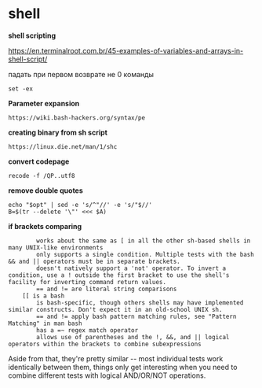 shell
=========

**shell scripting**

https://en.terminalroot.com.br/45-examples-of-variables-and-arrays-in-shell-script/

падать при первом возврате не 0 команды  

    set -ex


**Parameter expansion**

    https://wiki.bash-hackers.org/syntax/pe

**creating binary from sh script**  

    https://linux.die.net/man/1/shc
    
**convert codepage**

    recode -f /QP..utf8
    
 **remove double quotes**
 
    echo "$opt" | sed -e 's/^"//' -e 's/"$//'
    B=$(tr --delete '\"' <<< $A)
    
  
**if brackets comparing**

```sh[ is the same as the test builtin, and works like the test binary (man test)
        works about the same as [ in all the other sh-based shells in many UNIX-like environments
        only supports a single condition. Multiple tests with the bash && and || operators must be in separate brackets.
        doesn't natively support a 'not' operator. To invert a condition, use a ! outside the first bracket to use the shell's facility for inverting command return values.
        == and != are literal string comparisons
    [[ is a bash
        is bash-specific, though others shells may have implemented similar constructs. Don't expect it in an old-school UNIX sh.
        == and != apply bash pattern matching rules, see "Pattern Matching" in man bash
        has a =~ regex match operator
        allows use of parentheses and the !, &&, and || logical operators within the brackets to combine subexpressions
```


Aside from that, they're pretty similar -- most individual tests work identically between them, things only get interesting when you need to combine different tests with logical AND/OR/NOT operations.
